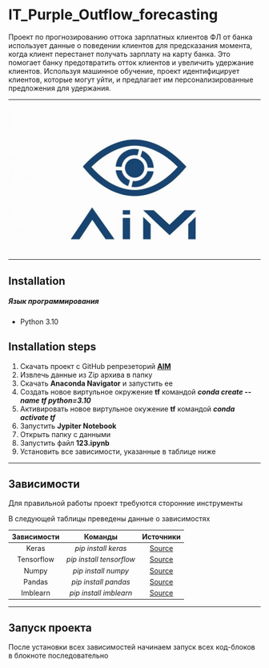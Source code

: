 # IT_Purple_Outflow_forecasting

Проект по прогнозированию оттока зарплатных клиентов ФЛ от банка использует данные о поведении клиентов для предсказания момента, когда клиент перестанет получать зарплату на карту банка. Это помогает банку предотвратить отток клиентов и увеличить удержание клиентов. Используя машинное обучение, проект идентифицирует клиентов, которые могут уйти, и предлагает им персонализированные предложения для удержания.
***
![Logo project](Logo.jpg)
***
## Installation
##### Язык программирования
* Python 3.10
## Installation steps
1. Скачать проект с GitHub репрезеторий [**AIM**](https://github.com/ArtificialIntelligenceMenace/IT_Purple_Outflow_forecasting.git "Скачать") 
2. Извлечь данные из Zip архива в папку
3. Скачать **Anaconda Navigator** и запустить ее
4. Создать новое виртульное окружение **tf**
командой ***conda create --name tf python=3.10***
5. Активировать новое виртульное окужение **tf**
командой ***conda activate tf***
6. Запустить **Jypiter Notebook**
7. Открыть папку с данными
8. Запустить файл **123.ipynb**
9. Установить все зависимости, указанные в таблице ниже
---
## Зависимости
Для правильной работы проект требуются сторонние инструменты

В следующей таблицы преведены данные о зависимостях

Зависимости | Команды | Источники | 
:-----------:|:---------:|:-----------:
Keras|*pip install keras*|[Source](https://pypi.org/project/keras/)
Tensorflow|*pip install tensorflow*|[Source](https://www.tensorflow.org/install?hl=ru)
Numpy|*pip install numpy*|[Source](https://pypi.org/project/numpy/)
Pandas|*pip install pandas*|[Source](https://pypi.org/project/pandas/)
Imblearn|*pip install imblearn*|[Source](https://pypi.org/project/imblearn/)
***
## Запуск проекта
После установки всех зависимостей начинаем запуск всех код-блоков в блокноте последовательно
